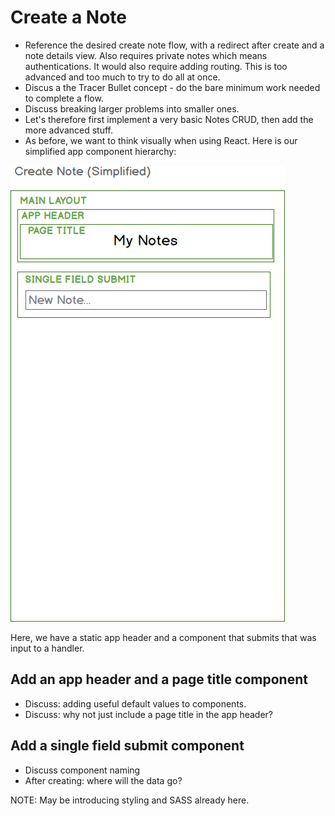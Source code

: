 # Create a Note
- Reference the desired create note flow, with a redirect after create and a note details view. Also requires private notes which means authentications. It would also require adding routing. This is too advanced and too much to try to do all at once.
- Discus a the Tracer Bullet concept - do the bare minimum work needed to complete a flow.
- Discuss breaking larger problems into smaller ones.
- Let's therefore first implement a very basic Notes CRUD, then add the more advanced stuff.
- As before, we want to think visually when using React.  Here is our simplified app component hierarchy:

![Create note - simplified](images/create-note-simplified.png)

Here, we have a static app header and a component that submits that was input to a handler.

## Add an app header and a page title component
- Discuss: adding useful default values to components.
- Discuss: why not just include a page title in the app header?

## Add a single field submit component
- Discuss component naming
- After creating: where will the data go?

NOTE: May be introducing styling and SASS already here.
